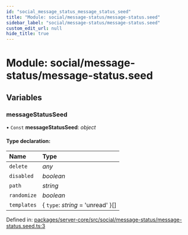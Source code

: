 ```yaml
---
id: "social_message_status_message_status_seed"
title: "Module: social/message-status/message-status.seed"
sidebar_label: "social/message-status/message-status.seed"
custom_edit_url: null
hide_title: true
---
```


# Module: social/message-status/message-status.seed

## Variables

### messageStatusSeed

• `Const` **messageStatusSeed**: *object*

#### Type declaration:

| Name | Type |
| :------ | :------ |
| `delete` | *any* |
| `disabled` | *boolean* |
| `path` | *string* |
| `randomize` | *boolean* |
| `templates` | { `type`: *string* = 'unread' }[] |

Defined in: [packages/server-core/src/social/message-status/message-status.seed.ts:3](https://github.com/xr3ngine/xr3ngine/blob/2d83606b6/packages/server-core/src/social/message-status/message-status.seed.ts#L3)
